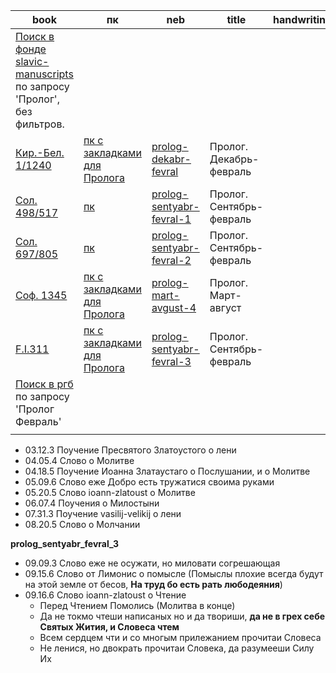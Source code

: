 | book                                                                                                                                | пк                                                                                                       | neb                                                                                     | title                    | handwriting | date       | Месяцеслов | Описание |
|-------------------------------------------------------------------------------------------------------------------------------------|----------------------------------------------------------------------------------------------------------|-----------------------------------------------------------------------------------------|--------------------------|:-----------:|------------|:----------:|----------|
| [Поиск в фонде slavic-manuscripts](https://kp.rusneb.ru/item/thematicsection/slavic-manuscripts) по запросу 'Пролог', без фильтров. |                                                                                                          |                                                                                         |                          |             |            |            |          |
| [Кир.-Бел. 1/1240](https://nlr.ru/manuscripts/RA1527/elektronnyiy-katalog?ab=59014138-46CC-4335-9E3C-9F903FD854A3)                  | [пк с закладками для Пролога](../../../../pravoslavie/lives_saints/prologs/prolog_dekabr_fevral.pdf)     | [prolog-dekabr-fevral](https://kp.rusneb.ru/item/material/prolog-dekabr-fevral)         | Пролог. Декабрь-февраль  |             | 1452       |            |          |
| [Сол. 498/517](https://nlr.ru/manuscripts/RA1527/elektronnyiy-katalog?ab=B379F6FB-1C54-4216-B018-1CC2F5F794F7)                      | [пк](../../../../pravoslavie/lives_saints/prologs/prolog_sentyabr_fevral_1.pdf)                          | [prolog-sentyabr-fevral-1](https://kp.rusneb.ru/item/material/prolog-sentyabr-fevral-1) | Пролог. Сентябрь-февраль |             | XVI в.     |            |          |
| [Сол. 697/805](https://nlr.ru/manuscripts/RA1527/elektronnyiy-katalog?ab=E97ED278-8EE2-4D90-A47F-10D03C1518FB)                      | [пк](../../../../pravoslavie/lives_saints/prologs/prolog_sentyabr_fevral_2.pdf)                          | [prolog-sentyabr-fevral-2](https://kp.rusneb.ru/item/material/prolog-sentyabr-fevral-2) | Пролог. Сентябрь-февраль |             | Кон. XV в. |            |          |
| [Соф. 1345](https://nlr.ru/manuscripts/RA1527/elektronnyiy-katalog?ab=50D07A48-B72E-4372-B020-AD5BAF59F797)                         | [пк с закладками для Пролога](../../../../pravoslavie/lives_saints/prologs/prolog_mart_avgust_4.pdf)     | [prolog-mart-avgust-4](https://kp.rusneb.ru/item/material/prolog-mart-avgust-4)         | Пролог. Март-август      |             | 1501 г.    |            |          |
| [F.I.311](https://nlr.ru/manuscripts/RA1527/elektronnyiy-katalog?ab=4A7FB0E6-5D48-4D05-8E93-7E6C3FC93C1D)                           | [пк с закладками для Пролога](../../../../pravoslavie/lives_saints/prologs/prolog_sentyabr_fevral_3.pdf) | [prolog-sentyabr-fevral-3](https://kp.rusneb.ru/item/material/prolog-sentyabr-fevral-3) | Пролог. Сентябрь-февраль |             | 1481       |            |          |
| [Поиск в ргб](https://lib-fond.ru/search/) по запросу 'Пролог Февраль'                                                              |                                                                                                          |                                                                                         |                          |             |            |            |          |
|                                                                                                                                     |                                                                                                          |                                                                                         |                          |             |            |            |          |

- 03.12.3 Поучение Пресвятого Златоустого о лени
- 04.05.4 Слово о Молитве
- 04.18.5 Поучение Иоанна Златаустаго о Послушании, и о Молитве
- 05.09.6 Слово еже Добро есть тружатися своима руками
- 05.20.5 Слово ioann-zlatoust о Молитве
- 06.07.4 Поучения о Милостыни
- 07.31.3 Поучение vasilij-velikij о лени
- 08.20.5 Слово о Молчании

**prolog_sentyabr_fevral_3**

- 09.09.3 Слово еже не осужати, но миловати согрешающая
- 09.15.6 Слово от Лимонис о помысле (Помыслы плохие всегда будут на этой земле от бесов, **На труд бо есть рать
  любодеяния**)
- 09.16.6 Слово ioann-zlatoust о Чтение
    - Перед Чтением Помолись (Молитва в конце)
    - Да не токмо чтеши написаных но и да твориши, **да не в грех себе Святых Жития, и Словеса чтем**
    - Всем сердцем чти и со многым прилежанием прочитаи Словеса
    - Не ленися, но двократь прочитаи Словека, да разумееши Силу Их
